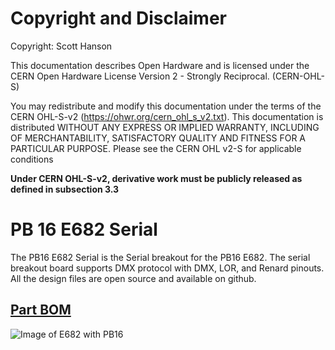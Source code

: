 # Copyright and Disclaimer
Copyright: Scott Hanson

This documentation describes Open Hardware and is licensed under the CERN Open Hardware License Version 2 - Strongly Reciprocal. (CERN-OHL-S)

You may redistribute and modify this documentation under the terms of the CERN OHL-S-v2 (https://ohwr.org/cern_ohl_s_v2.txt). This documentation is distributed WITHOUT ANY EXPRESS OR IMPLIED WARRANTY, INCLUDING OF MERCHANTABILITY, SATISFACTORY QUALITY AND FITNESS FOR A PARTICULAR PURPOSE. Please see the CERN OHL v2-S for applicable conditions

**Under CERN OHL-S-v2, derivative work must be publicly released as defined in subsection 3.3**

# PB 16 E682 Serial

The PB16 E682 Serial is the Serial breakout for the PB16 E682. The serial breakout board supports DMX protocol with DMX, LOR, and Renard pinouts. All the design files are open source and available on github.

## [Part BOM](https://github.com/computergeek1507/PB_16/raw/master/PB_16_E682_Serial/PB_16_E682_Serial_BOM.ods)

![Image of E682 with PB16](https://github.com/computergeek1507/PB_16/raw/master/PB_16_E682_Serial/PB_16_E682_Serial.png)

